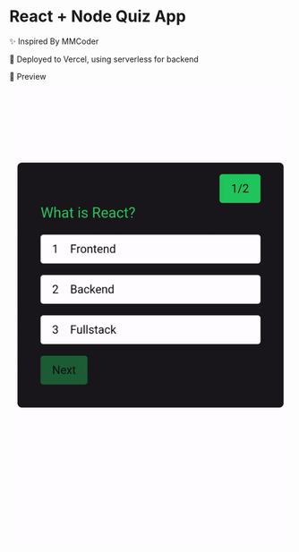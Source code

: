 # React + Node Quiz App

✨ Inspired By MMCoder

🚀 Deployed to Vercel, using serverless for backend

🔎 Preview

![Alt text](https://github.com/Amoz19/QUIZ_APP/blob/master/preview.gif)
